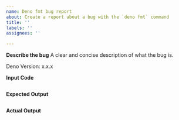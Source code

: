 ```yaml
---
name: Deno fmt bug report
about: Create a report about a bug with the `deno fmt` command
title: ''
labels: ''
assignees: ''

---
```


**Describe the bug**
A clear and concise description of what the bug is.

Deno Version: x.x.x

**Input Code**

```ts
```

**Expected Output**

```ts
```

**Actual Output**

```ts
```
